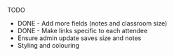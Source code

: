 TODO

- DONE - Add more fields (notes and classroom size)
- DONE - Make links specific to each attendee
- Ensure admin update saves size and notes
- Styling and colouring